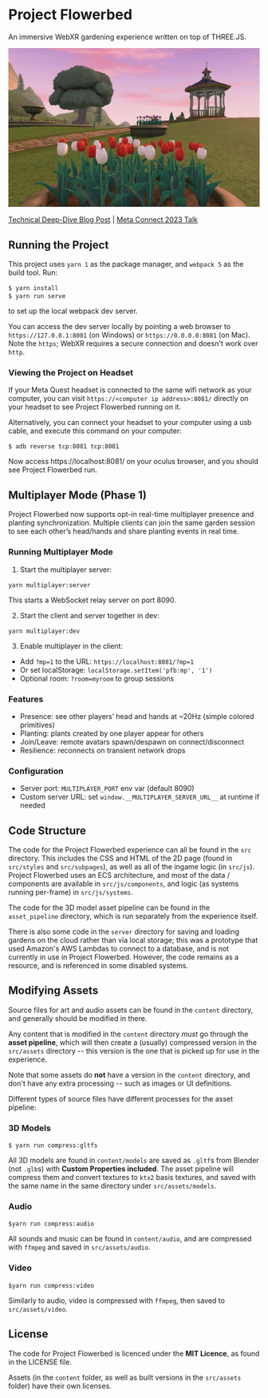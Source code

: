 # Project Flowerbed

An immersive WebXR gardening experience written on top of THREE.JS.

![Project Flowerbed Screenshot](./content/images/landing-page/screenshot1.jpg)

[Technical Deep-Dive Blog Post](https://developer.oculus.com/blog/project-flowerbed-a-webxr-case-study/) | [Meta Connect 2023 Talk](https://metaconnect.com/en-us/program/fbc029)

## Running the Project

This project uses `yarn 1` as the package manager, and `webpack 5` as the build tool. Run:

```
$ yarn install
$ yarn run serve
```

to set up the local webpack dev server.

You can access the dev server locally by pointing a web browser to `https://127.0.0.1:8081` (on Windows) or `https://0.0.0.0:8081` (on Mac). Note the `https`; WebXR requires a secure connection and doesn't work over `http`.

### Viewing the Project on Headset

If your Meta Quest headset is connected to the same wifi network as your computer, you can visit `https://<computer ip address>:8081/` directly on your headset to see Project Flowerbed running on it.

Alternatively, you can connect your headset to your computer using a usb cable, and execute this command on your computer:
```
$ adb reverse tcp:8081 tcp:8081
```

Now access https://localhost:8081/ on your oculus browser, and you should see Project Flowerbed run.

## Multiplayer Mode (Phase 1)

Project Flowerbed now supports opt-in real-time multiplayer presence and planting synchronization. Multiple clients can join the same garden session to see each other’s head/hands and share planting events in real time.

### Running Multiplayer Mode

1. Start the multiplayer server:

```
yarn multiplayer:server
```

This starts a WebSocket relay server on port 8090.

2. Start the client and server together in dev:

```
yarn multiplayer:dev
```

3. Enable multiplayer in the client:

- Add `?mp=1` to the URL: `https://localhost:8081/?mp=1`
- Or set localStorage: `localStorage.setItem('pfb:mp', '1')`
- Optional room: `?room=myroom` to group sessions

### Features

- Presence: see other players’ head and hands at ~20Hz (simple colored primitives)
- Planting: plants created by one player appear for others
- Join/Leave: remote avatars spawn/despawn on connect/disconnect
- Resilience: reconnects on transient network drops

### Configuration

- Server port: `MULTIPLAYER_PORT` env var (default 8090)
- Custom server URL: set `window.__MULTIPLAYER_SERVER_URL__` at runtime if needed


## Code Structure

The code for the Project Flowerbed experience can all be found in the `src` directory. This includes the CSS and HTML of the 2D page (found in `src/styles` and `src/subpages`), as well as all of the ingame logic (in `src/js`). Project Flowerbed uses an ECS architecture, and most of the data / components are available in `src/js/components`, and logic (as systems running per-frame) in `src/js/systems`.

The code for the 3D model asset pipeline can be found in the `asset_pipeline` directory, which is run separately from the experience itself.

There is also some code in the `server` directory for saving and loading gardens on the cloud rather than via local storage; this was a prototype that used Amazon's AWS Lambdas to connect to a database, and is not currently in use in Project Flowerbed. However, the code remains as a resource, and is referenced in some disabled systems.

## Modifying Assets

Source files for art and audio assets can be found in the `content` directory, and generally should be modified in there.

Any content that is modified in the `content` directory _must_ go through the **asset pipeline**, which will then create a (usually) compressed version in the `src/assets` directory -- this version is the one that is picked up for use in the experience.

Note that some assets do **not** have a version in the `content` directory, and don't have any extra processing -- such as images or UI definitions.

Different types of source files have different processes for the asset pipeline:

### 3D Models

```
$ yarn run compress:gltfs
```

All 3D models are found in `content/models` are saved as `.gltf`s from Blender (not `.glb`s) with **Custom Properties included**. The asset pipeline will compress them and convert textures to `ktx2` basis textures, and saved with the same name in the same directory under `src/assets/models`.

### Audio

```
$yarn run compress:audio
```

All sounds and music can be found in `content/audio`, and are compressed with `ffmpeg` and saved in `src/assets/audio`.

### Video

```
$yarn run compress:video
```

Similarly to audio, video is compressed with `ffmpeg`, then saved to `src/assets/video`.

## License

The code for Project Flowerbed is licenced under the **MIT Licence**, as found in the LICENSE file.

Assets (in the `content` folder, as well as built versions in the `src/assets` folder) have their own licenses.
